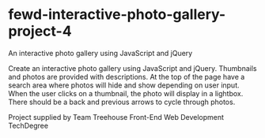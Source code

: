 # fewd-interactive-photo-gallery-project-4
An interactive photo gallery using JavaScript and jQuery


Create an interactive photo gallery using JavaScript and jQuery. Thumbnails and photos are provided with descriptions. At the top of the page have a search area where photos will hide and show depending on user input. When the user clicks on a thumbnail, the photo will display in a lightbox. There should be a back and previous arrows to cycle through photos.


Project supplied by Team Treehouse Front-End Web Development TechDegree
